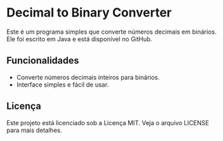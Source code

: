 # Decimal to Binary Converter

Este é um programa simples que converte números decimais em binários. Ele foi escrito em Java e está disponível no GitHub.

## Funcionalidades

- Converte números decimais inteiros para binários.
- Interface simples e fácil de usar.


## **Licença**
Este projeto está licenciado sob a Licença MIT. Veja o arquivo LICENSE para mais detalhes.
